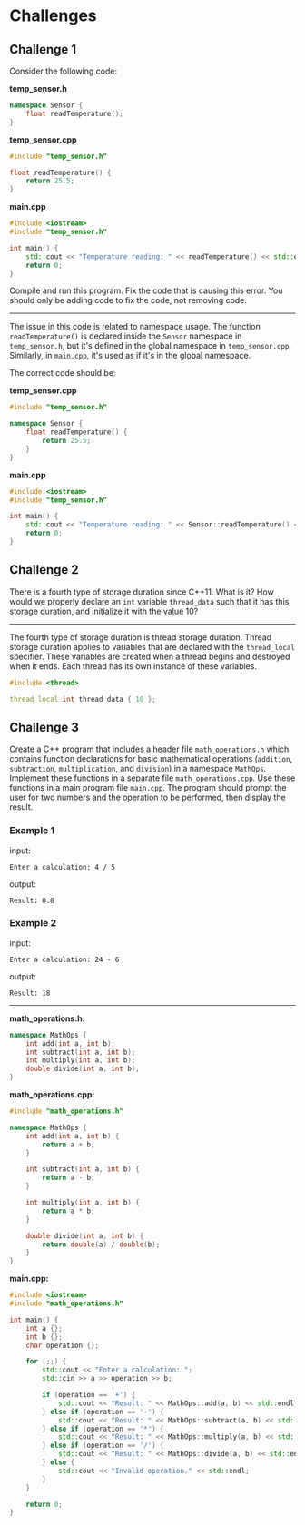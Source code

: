 # Challenges

## Challenge 1

Consider the following code:

**temp_sensor.h**
```cpp
namespace Sensor {
    float readTemperature();
}
```

**temp_sensor.cpp**
```cpp
#include "temp_sensor.h"

float readTemperature() {
    return 25.5;
}
```

**main.cpp**
```cpp
#include <iostream>
#include "temp_sensor.h"

int main() {
    std::cout << "Temperature reading: " << readTemperature() << std::endl;
    return 0;
}
```

Compile and run this program. Fix the code that is causing this error. You should only be adding code to fix the code, not removing code.

---

The issue in this code is related to namespace usage. The function `readTemperature()` is declared inside the `Sensor` namespace in `temp_sensor.h`, but it's defined in the global namespace in `temp_sensor.cpp`. Similarly, in `main.cpp`, it's used as if it's in the global namespace.

The correct code should be:

**temp_sensor.cpp**
```cpp
#include "temp_sensor.h"

namespace Sensor {
    float readTemperature() {
        return 25.5;
    }
}
```

**main.cpp**
```cpp
#include <iostream>
#include "temp_sensor.h"

int main() {
    std::cout << "Temperature reading: " << Sensor::readTemperature() << std::endl;
    return 0;
}
```

## Challenge 2
There is a fourth type of storage duration since C++11. What is it? How would we properly declare an `int` variable `thread_data` such that it has this storage duration, and initialize it with the value 10?

---

The fourth type of storage duration is thread storage duration. Thread storage duration applies to variables that are declared with the `thread_local` specifier. These variables are created when a thread begins and destroyed when it ends. Each thread has its own instance of these variables.

```cpp
#include <thread>

thread_local int thread_data { 10 };
```

## Challenge 3

Create a C++ program that includes a header file `math_operations.h` which contains function declarations for basic mathematical operations (`addition`, `subtraction`, `multiplication`, and `division`) in a namespace `MathOps`. Implement these functions in a separate file `math_operations.cpp`. Use these functions in a main program file `main.cpp`. The program should prompt the user for two numbers and the operation to be performed, then display the result.

### Example 1
input:
```
Enter a calculation: 4 / 5
```
output:
```
Result: 0.8
```

### Example 2
input:
```
Enter a calculation: 24 - 6
```
output:
```
Result: 18
```

---

**math_operations.h:**
```cpp
namespace MathOps {
    int add(int a, int b);
    int subtract(int a, int b);
    int multiply(int a, int b);
    double divide(int a, int b);
}
```

**math_operations.cpp:**
```cpp
#include "math_operations.h"

namespace MathOps {
    int add(int a, int b) {
        return a + b;
    }

    int subtract(int a, int b) {
        return a - b;
    }

    int multiply(int a, int b) {
        return a * b;
    }

    double divide(int a, int b) {
        return double(a) / double(b);
    }
}
```

**main.cpp:**
```cpp
#include <iostream>
#include "math_operations.h"

int main() {
    int a {};
    int b {};
    char operation {};

    for (;;) {
        std::cout << "Enter a calculation: ";
        std::cin >> a >> operation >> b;

        if (operation == '+') {
            std::cout << "Result: " << MathOps::add(a, b) << std::endl;
        } else if (operation == '-') {
            std::cout << "Result: " << MathOps::subtract(a, b) << std::endl;
        } else if (operation == '*') {
            std::cout << "Result: " << MathOps::multiply(a, b) << std::endl;
        } else if (operation == '/') {
            std::cout << "Result: " << MathOps::divide(a, b) << std::endl;
        } else {
            std::cout << "Invalid operation." << std::endl;
        }
    }

    return 0;
}
```